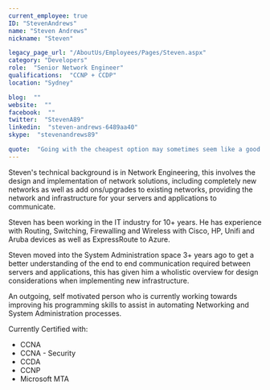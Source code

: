 ```yaml
---
current_employee: true
ID: "StevenAndrews"
name: "Steven Andrews"
nickname: "Steven"

legacy_page_url: "/AboutUs/Employees/Pages/Steven.aspx"
category: "Developers"
role:  "Senior Network Engineer"
qualifications:  "CCNP + CCDP"
location: "Sydney"

blog:  ""
website:  ""
facebook:  ""
twitter:  "StevenA89"
linkedin:  "steven-andrews-6489aa40"
skype:  "stevenandrews89"

quote:  "Going with the cheapest option may sometimes seem like a good idea. But when it leads to more expensive and time consuming work to resolve a poor design, it is generally worse."
---
```


Steven's technical background is in Network Engineering, this involves the design and implementation of network solutions, including completely new networks as well as add ons/upgrades to existing networks, providing the network and infrastructure for your servers and applications to communicate.  

Steven has been working in the IT industry for 10+ years. He has experience with Routing, Switching, Firewalling and Wireless with Cisco, HP, Unifi and Aruba devices as well as ExpressRoute to Azure.  

Steven moved into the System Administration space 3+ years ago to get a better understanding of the end to end communication required between servers and applications, this has given him a wholistic overview for design considerations when implementing new infrastructure.   

An outgoing, self motivated person who is currently working towards improving his programming skills to assist in automating Networking and System Administration processes.   

Currently Certified with:

*   CCNA  
*   CCNA - Security
*   CCDA  
*   CCNP  
*   Microsoft MTA  